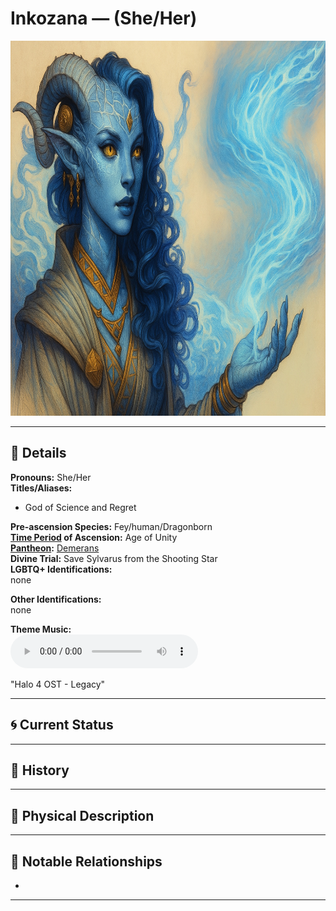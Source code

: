 # Inkozana — (She/Her)

<!-- Optional -->
<img src="inkozana.jpg" alt="Inkozana" style="height: 600px; width: auto;" />

---

## 📕 Details
**Pronouns:** She/Her  
**Titles/Aliases:**  
  - God of Science and Regret  

**Pre-ascension Species:** Fey/human/Dragonborn  
**[Time Period](../../history/time_periods/) of Ascension:** Age of Unity  
**[Pantheon](../../../pantheons):** [Demerans](../../../pantheons/demerans/index.md)  
**Divine Trial:** Save Sylvarus from the Shooting Star  
**LGBTQ+ Identifications:**  
  none  

**Other Identifications:**  
  none  

**Theme Music:**  
<audio controls>
  <source src="inkozana_|_halo_4_ost_-_legacy.mp4" type="audio/mpeg">
  Your browser does not support the audio element.
</audio>

"Halo 4 OST - Legacy"  




---

## 🌀 Current Status


---

## 📜 History


---

## 👤 Physical Description


---
## 🧩 Notable Relationships
  -   

---
